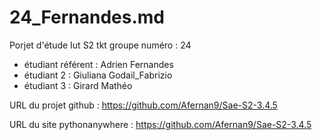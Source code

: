 # 24_Fernandes.md
Porjet d'étude Iut S2 tkt
groupe numéro : 24

* étudiant référent : Adrien Fernandes
* étudiant 2 : Giuliana Godail_Fabrizio
* étudiant 3 : Girard Mathéo

URL du projet github : https://github.com/Afernan9/Sae-S2-3.4.5

URL du site pythonanywhere : https://github.com/Afernan9/Sae-S2-3.4.5
